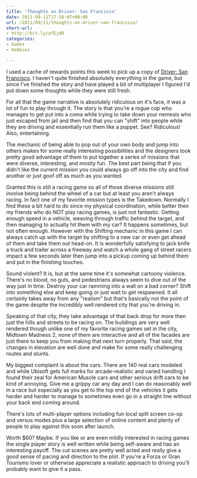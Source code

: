 ```yaml
---
title: 'Thoughts on Driver: San Francisco'
date: 2011-09-11T17:16:07+00:00
url: /2011/09/11/thoughts-on-driver-san-francisco/
short-url:
- http://bit.ly/ofEjdR
categories:
- Games
- Hobbies

---
```

<div class='microid-mailto+http:sha1:b963399d09c189f0a921c618281c97599a7d2c54'>

I used a cache of rewards points this week to pick up a copy of [Driver: San Francisco](http://driver-thegame.ubi.com/driver-san-francisco/en-US/home/). I haven't quite finished absolutely everything in the game, but since I've finished the story and have played a bit of multiplayer I figured I'd put down some thoughts while they were still fresh.

For all that the game narrative is absolutely ridiculous on it's face, it was a lot of fun to play through it. The story is that you're a rogue cop who manages to get put into a coma while trying to take down your nemesis who just escaped from jail and then find that you can "shift" into people while they are driving and essentially run them like a puppet. See? Ridiculous! Also, entertaining.

The mechanic of being able to pop out of your own body and jump into others makes for some really interesting possibilities and the designers took pretty good advantage of them to put together a series of missions that were diverse, interesting, and mostly fun. The best part being that if you didn't like the current mission you could always go off into the city and find another or just goof off as much as you wanted.

Granted this is still a racing game so all of those diverse missions still involve being behind the wheel of a car but at least you aren't always racing. In fact one of my favorite mission types is the Takedown. Normally I find these a bit hard to do since my physical coordination, while better then my friends who do NOT play racing games, is just not fantastic. Getting enough speed in a vehicle, weaving through traffic behind the target, and then managing to actually hit them with my car? It happens sometimes, but not often enough. However with the Shifting mechanic in this game I can always catch up with the target by shifting to a new car or even get ahead of them and take them out head-on. It is wonderfully satisfying to jack knife a truck and trailer across a freeway and watch a whole gang of street racers impact a few seconds later then jump into a pickup coming up behind them and put in the finishing touches.

Sound violent? It is, but at the same time it's somewhat cartoony violence. There's no blood, no guts, and pedestrians always seem to dive out of the way just in time. Destroy your car ramming into a wall on a bad corner? Shift into something else and keep going or just wait to get respawned. It all certainly takes away from any "realism" but that's basically not the point of the game despite the incredibly well rendered city that you're driving in.

Speaking of that city, they take advantage of that back drop for more then just the hills and streets to be racing on. The buildings are very well rendered though unlike one of my favorite racing games set in the city, Midtown Madness 2, none of them are interactive and all of the facades are just there to keep you from making that next turn properly. That said, the changes in elevation are well done and make for some really challenging routes and stunts.

My biggest complaint is about the cars. There are 140 real cars modeled and while Ubisoft gets full marks for arcade-realistic and varied handling I found their zeal for American Muscle cars and other serious drift cars to be kind of annoying. Give me a grippy car any day and I can do reasonably well in a race but especially as you get to the top end of the vehicles it gets harder and harder to manage to sometimes even go in a straight line without your back end coming around.

There's lots of multi-player options including fun local split screen co-op and versus modes plus a large selection of online content and plenty of people to play against this soon after launch.

Worth $60? Maybe. If you like or are even mildly interested in racing games the single player story is well written while being self-aware and has an interesting payoff. The cut scenes are pretty well acted and really give a good sense of pacing and direction to the plot. If you're a Forza or Gran Tourismo lover or otherwise appreciate a realistic approach to driving you'll probably want to give it a pass.


